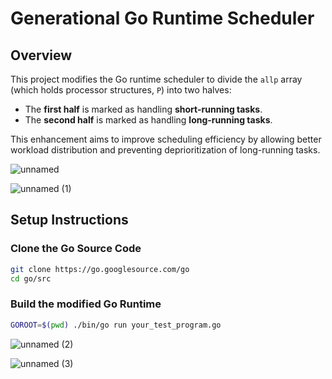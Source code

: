 # Generational Go Runtime Scheduler

## Overview
This project modifies the Go runtime scheduler to divide the `allp` array (which holds processor structures, `P`) into two halves:
- The **first half** is marked as handling **short-running tasks**.
- The **second half** is marked as handling **long-running tasks**.

This enhancement aims to improve scheduling efficiency by allowing better workload distribution and preventing deprioritization of long-running tasks.


![unnamed](https://github.com/user-attachments/assets/7a117629-d278-4329-a01f-2153bc5f92ff)


![unnamed (1)](https://github.com/user-attachments/assets/5f7bb2c8-bbbd-45f8-a080-81848d9bc6fc)


## Setup Instructions
### Clone the Go Source Code
```sh
git clone https://go.googlesource.com/go
cd go/src
```
### Build the modified Go Runtime
```sh
GOROOT=$(pwd) ./bin/go run your_test_program.go
```

![unnamed (2)](https://github.com/user-attachments/assets/1bd10ce8-058b-48ad-a05b-98898c1966bb)

![unnamed (3)](https://github.com/user-attachments/assets/37487243-6480-4f80-b424-604613074c26)
